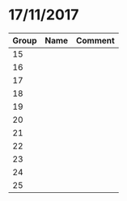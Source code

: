 # 17/11/2017

| Group  | Name        |  Comment               |
|--------|-------------|------------------------|
| 15     |             |           |
| 16     |             |           |
| 17     |             |           |            
| 18     |             |           |            
| 19     |             |           |            
| 20     |             |           |            
| 21     |             |           |            
| 22     |             |           |            
| 23     |             |           |            
| 24     |             |           |            
| 25     |             |           |            

